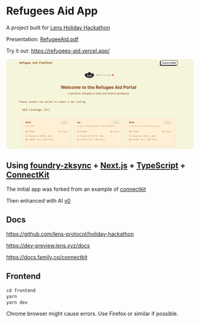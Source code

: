 # Refugees Aid App

A project built for [Lens Holiday Hackathon](https://www.lens.xyz/news/lens-holiday-hackathon)

Presentation: [RefugeeAid.pdf](RefugeeAid.pdf)

Try it out: https://refugees-aid.vercel.app/

![Screenshot](./screenshot.png?raw=true "Screenshot")

## Using [foundry-zksync](https://github.com/matter-labs/foundry-zksync) + [Next.js](https://nextjs.org/) + [TypeScript](https://www.typescriptlang.org/) + [ConnectKit](https://github.com/family/connectkit)

The initial app was forked from an example of [connectkit](https://github.com/family/connectkit/tree/main/examples/nextjs-app)

Then enhanced with AI [v0](https://v0.dev/chat) 


## Docs

https://github.com/lens-protocol/holiday-hackathon

https://dev-preview.lens.xyz/docs

https://docs.family.co/connectkit


## Frontend

```shell
cd frontend
yarn
yarn dev
```

Chrome browser might cause errors. Use Firefox or similar if possible.

